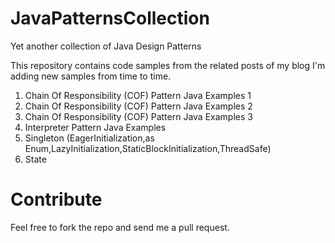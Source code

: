 # JavaPatternsCollection
Yet another collection of Java Design Patterns

This repository contains code samples from the related posts of my blog
I'm adding new samples from time to time.

1. Chain Of Responsibility (COF) Pattern Java Examples 1
2. Chain Of Responsibility (COF) Pattern Java Examples 2
3. Chain Of Responsibility (COF) Pattern Java Examples 3 
4. Interpreter Pattern Java Examples
5. Singleton (EagerInitialization,as Enum,LazyInitialization,StaticBlockInitialization,ThreadSafe)
6. State

# Contribute

Feel free to fork the repo and send me a pull request.
